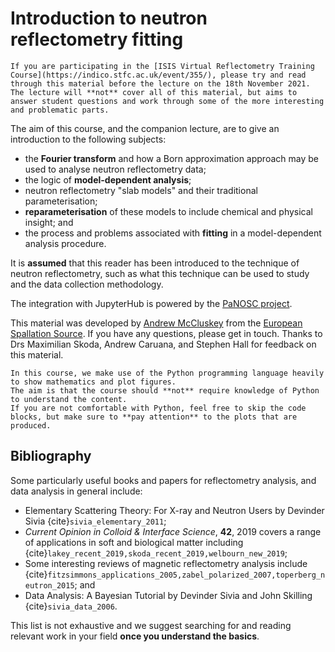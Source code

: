 # Introduction to neutron reflectometry fitting

```{warning}
If you are participating in the [ISIS Virtual Reflectometry Training Course](https://indico.stfc.ac.uk/event/355/), please try and read through this material before the lecture on the 18th November 2021. 
The lecture will **not** cover all of this material, but aims to answer student questions and work through some of the more interesting and problematic parts.
```

The aim of this course, and the companion lecture, are to give an introduction to the following subjects: 
- the **Fourier transform** and how a Born approximation approach may be used to analyse neutron reflectometry data; 
- the logic of **model-dependent analysis**; 
- neutron reflectometry "slab models" and their traditional parameterisation; 
- **reparameterisation** of these models to include chemical and physical insight; and 
- the process and problems associated with **fitting** in a model-dependent analysis procedure. 

It is **assumed** that this reader has been introduced to the technique of neutron reflectometry, such as what this technique can be used to study and the data collection methodology.

The integration with JupyterHub is powered by the [PaNOSC project](https://www.panosc.eu). 

This material was developed by [Andrew McCluskey](mailto:andrew.mccluskey@ess.eu) from the [European Spallation Source](https://europeanspallationsource.se/). 
If you have any questions, please get in touch.
Thanks to Drs Maximilian Skoda, Andrew Caruana, and Stephen Hall for feedback on this material.

```{note}
In this course, we make use of the Python programming language heavily to show mathematics and plot figures. 
The aim is that the course should **not** require knowledge of Python to understand the content.
If you are not comfortable with Python, feel free to skip the code blocks, but make sure to **pay attention** to the plots that are produced. 
```

## Bibliography

Some particularly useful books and papers for reflectometry analysis, and data analysis in general include:
- Elementary Scattering Theory: For X-ray and Neutron Users by Devinder Sivia {cite}`sivia_elementary_2011`;
- *Current Opinion in Colloid & Interface Science*, **42**, 2019 covers a range of applications in soft and biological matter including {cite}`lakey_recent_2019,skoda_recent_2019,welbourn_new_2019`;
- Some interesting reviews of magnetic reflectometry analysis include {cite}`fitzsimmons_applications_2005,zabel_polarized_2007,toperberg_neutron_2015`; and
- Data Analysis: A Bayesian Tutorial by Devinder Sivia and John Skilling {cite}`sivia_data_2006`.

This list is not exhaustive and we suggest searching for and reading relevant work in your field **once you understand the basics**. 

```{bibliography}
```